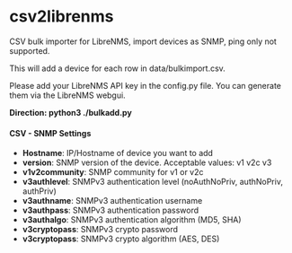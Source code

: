 # csv2librenms

CSV bulk importer for LibreNMS, import devices as SNMP, ping only not supported.

This will add a device for each row in data/bulkimport.csv.

Please add your LibreNMS API key in the config.py file. You can generate
them via the LibreNMS webgui. 

**Direction: python3 ./bulkadd.py**

#### CSV - SNMP Settings
- **Hostname**: IP/Hostname of device you want to add
- **version**: SNMP version of the device. Acceptable values: v1 v2c v3
- **v1v2community**: SNMP community for v1 or v2c
- **v3authlevel**: SNMPv3 authentication level (noAuthNoPriv, authNoPriv, authPriv)
- **v3authname**: SNMPv3 authentication username
- **v3authpass**: SNMPv3 authentication password
- **v3authalgo**: SNMPv3 authentication algorithm (MD5, SHA)
- **v3cryptopass**: SNMPv3 crypto password
- **v3cryptopass**: SNMPv3 crypto algorithm (AES, DES)
